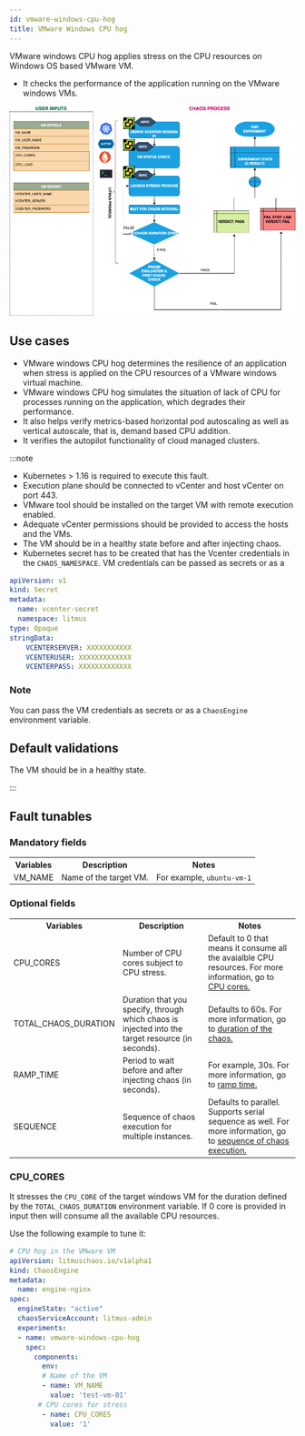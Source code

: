 ```yaml
---
id: vmware-windows-cpu-hog
title: VMware Windows CPU hog
---
```


VMware windows CPU hog applies stress on the CPU resources on Windows OS based VMware VM.
- It checks the performance of the application running on the VMware windows VMs.

![VMware Windows Cpu Hog](./static/images/vmware-windows-cpu-hog.png)

## Use cases

- VMware windows CPU hog determines the resilience of an application when stress is applied on the CPU resources of a VMware windows virtual machine.
- VMware windows CPU hog simulates the situation of lack of CPU for processes running on the application, which degrades their performance. 
- It also helps verify metrics-based horizontal pod autoscaling as well as vertical autoscale, that is, demand based CPU addition. 
- It verifies the autopilot functionality of cloud managed clusters.

:::note
- Kubernetes > 1.16 is required to execute this fault.
- Execution plane should be connected to vCenter and host vCenter on port 443. 
- VMware tool should be installed on the target VM with remote execution enabled.
- Adequate vCenter permissions should be provided to access the hosts and the VMs.
- The VM should be in a healthy state before and after injecting chaos.
- Kubernetes secret has to be created that has the Vcenter credentials in the `CHAOS_NAMESPACE`. VM credentials can be passed as secrets or as a 
```yaml
apiVersion: v1
kind: Secret
metadata:
  name: vcenter-secret
  namespace: litmus
type: Opaque
stringData:
    VCENTERSERVER: XXXXXXXXXXX
    VCENTERUSER: XXXXXXXXXXXXX
    VCENTERPASS: XXXXXXXXXXXXX
```

### Note
You can pass the VM credentials as secrets or as a `ChaosEngine` environment variable.


## Default validations
The VM should be in a healthy state.

:::

## Fault tunables

   <h3>Mandatory fields</h3>
    <table>
      <tr>
        <th> Variables </th>
        <th> Description </th>
        <th> Notes </th>
      </tr>
      <tr>
        <td> VM_NAME </td>
        <td> Name of the target VM. </td>
        <td> For example, <code>ubuntu-vm-1</code> </td>
      </tr>
    </table>
    <h3>Optional fields</h3>
    <table>
      <tr>
        <th> Variables </th>
        <th> Description </th>
        <th> Notes </th>
      </tr>
      <tr>
        <td> CPU_CORES </td>
        <td> Number of CPU cores subject to CPU stress. </td>
        <td> Default to 0 that means it consume all the avaialble CPU resources. For more information, go to <a href="https://developer.harness.io/docs/chaos-engineering/chaos-faults/vmware/vmware-windows-cpu-hog#cpu_cores"> CPU cores.</a></td>
        </tr>
      <tr>
        <td> TOTAL_CHAOS_DURATION </td>
        <td> Duration that you specify, through which chaos is injected into the target resource (in seconds).</td>
        <td> Defaults to 60s. For more information, go to <a href="https://developer.harness.io/docs/chaos-engineering/chaos-faults/common-tunables-for-all-faults#duration-of-the-chaos"> duration of the chaos. </a></td>
      </tr>
      <tr>
        <td> RAMP_TIME </td>
        <td> Period to wait before and after injecting chaos (in seconds). </td>
        <td> For example, 30s. For more information, go to <a href="https://developer.harness.io/docs/chaos-engineering/chaos-faults/common-tunables-for-all-faults#ramp-time"> ramp time. </a></td>
      </tr>
      <tr>
        <td> SEQUENCE </td>
        <td> Sequence of chaos execution for multiple instances. </td>
        <td> Defaults to parallel. Supports serial sequence as well. For more information, go to <a href="https://developer.harness.io/docs/chaos-engineering/chaos-faults/common-tunables-for-all-faults#sequence-of-chaos-execution"> sequence of chaos execution.</a></td>
      </tr>
    </table>


### CPU_CORES
It stresses the `CPU_CORE` of the target windows VM for the duration defined by the `TOTAL_CHAOS_DURATION` environment variable. If 0 core is provided in input then will consume all the available CPU resources.

Use the following example to tune it:

[embedmd]:# (./static/manifests/vmware-windows-cpu-hog/vm-cpu-hog-core.yaml yaml)
```yaml
# CPU hog in the VMware VM
apiVersion: litmuschaos.io/v1alpha1
kind: ChaosEngine
metadata:
  name: engine-nginx
spec:
  engineState: "active"
  chaosServiceAccount: litmus-admin
  experiments:
  - name: vmware-windows-cpu-hog
    spec:
      components:
        env:
        # Name of the VM
        - name: VM_NAME
          value: 'test-vm-01'
       # CPU cores for stress
        - name: CPU_CORES 
          value: '1'
```
